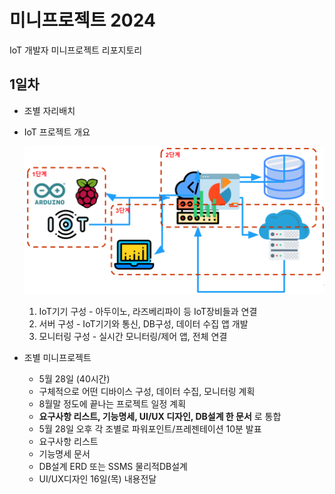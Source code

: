 # 미니프로젝트 2024
IoT 개발자 미니프로젝트 리포지토리 

## 1일차 
- 조별 자리배치
- IoT 프로젝트 개요 

    ![IoT프로젝트](https://raw.githubusercontent.com/kimdongju1/miniprojects-2024/main/mp001.png)

    1. IoT기기 구성 - 아두이노, 라즈베리파이 등 IoT장비들과 연결 
    2. 서버 구성 - IoT기기와 통신, DB구성, 데이터 수집 앱 개발 
    3. 모니터링 구성 - 실시간 모니터링/제어 앱, 전체 연결

- 조별 미니프로젝트
    - 5월 28일 (40시간)
    - 구체적으로 어떤 디바이스 구성, 데이터 수집, 모니터링 계획 
    - 8월말 정도에 끝나는 프로젝트 일정 계획 
    - **요구사항 리스트, 기능명세, UI/UX 디자인, DB설계 한 문서** 로 통합  
    - 5월 28일 오후 각 조별로 파워포인트/프레젠테이션 10분 발표 
    - 요구사항 리스트 
    - 기능명세 문서 
    - DB설계 ERD 또는 SSMS 물리적DB설계 
    - UI/UX디자인 16일(목) 내용전달 
    